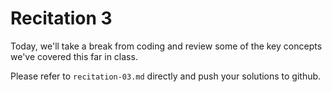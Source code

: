 # Recitation 3

Today, we'll take a break from coding and review some of the key concepts we've covered this far in class.

Please refer to `recitation-03.md` directly and push your solutions to github.
